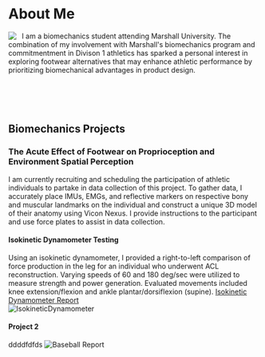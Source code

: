 # About Me 

<img align="left" src="https://github.com/user-attachments/assets/e5d28121-61a4-443a-adf3-d8137785d633">
&nbsp; I am a biomechanics student attending Marshall University. The combination of my involvement with Marshall's biomechanics program and commitmentment in Divison 1 athletics has sparked a personal interest in exploring footwear alternatives that may enhance athletic performance by prioritizing biomechanical advantages in product design.
<br /><br /><br /><br /><br />

## Biomechanics Projects


### The Acute Effect of Footwear on Proprioception and Environment Spatial Perception
I am currently recruiting and scheduling the participation of athletic individuals to partake in data collection of this project. To gather data, I accurately place IMUs, EMGs, and reflective markers on respective bony and muscular landmarks on the individual and construct a unique 3D model of their anatomy using Vicon Nexus. I provide instructions to the participant and use force plates to assist in data collection.


#### Isokinetic Dynamometer Testing
Using an isokinetic dynamometer, I provided a right-to-left comparison of force production in the leg for an individual who underwent ACL reconstruction. Varying speeds of 60 and 180 deg/sec were utilized to measure strength and power generation. Evaluated movements included knee extension/flexion and ankle plantar/dorsiflexion (supine). [Isokinetic Dynamometer Report](https://github.com/miamcbride/Mia_McBride/blob/main/IsokineticDynamometerReport.pdf)
<br />
![IsokineticDynamometer](https://github.com/user-attachments/assets/2133750c-1647-4cb2-8168-b9d348f56a5f)


#### Project 2 
ddddfdfds
![Baseball Report](https://github.com/user-attachments/assets/21b68813-da16-438b-b3e7-cd935929a65f)

